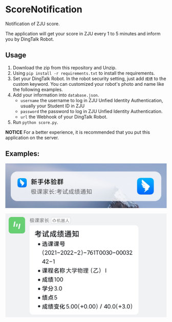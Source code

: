 # ScoreNotification
Notification of ZJU score.

The application will get your score in ZJU every 1 to 5 minutes and inform you by DingTalk Robot.

## Usage
1. Download the zip from this repository and Unzip.
2. Using `pip install -r requirements.txt` to install the requirements.
3. Set your DingTalk Robot. In the robot security setting, just add `成绩` to the custom keyword. You can customized your robot's photo and name like the following examples.
4. Add your information into `database.json`.
    - `username`    the username to log in ZJU Unfied Identity Authentication, usually your Student ID in ZJU
    - `password`    the password to log in ZJU Unfied Identity Authentication.
    - `url` the Webhook of your DingTalk Robot.
5. Run `python score.py`.

**NOTICE** For a better experience, it is recommended that you put this application on the server.

## Examples:

![notification](./screenshot/notification.jpg)

![dingtalkrobot](./screenshot/dingtalkrobot.jpg)
